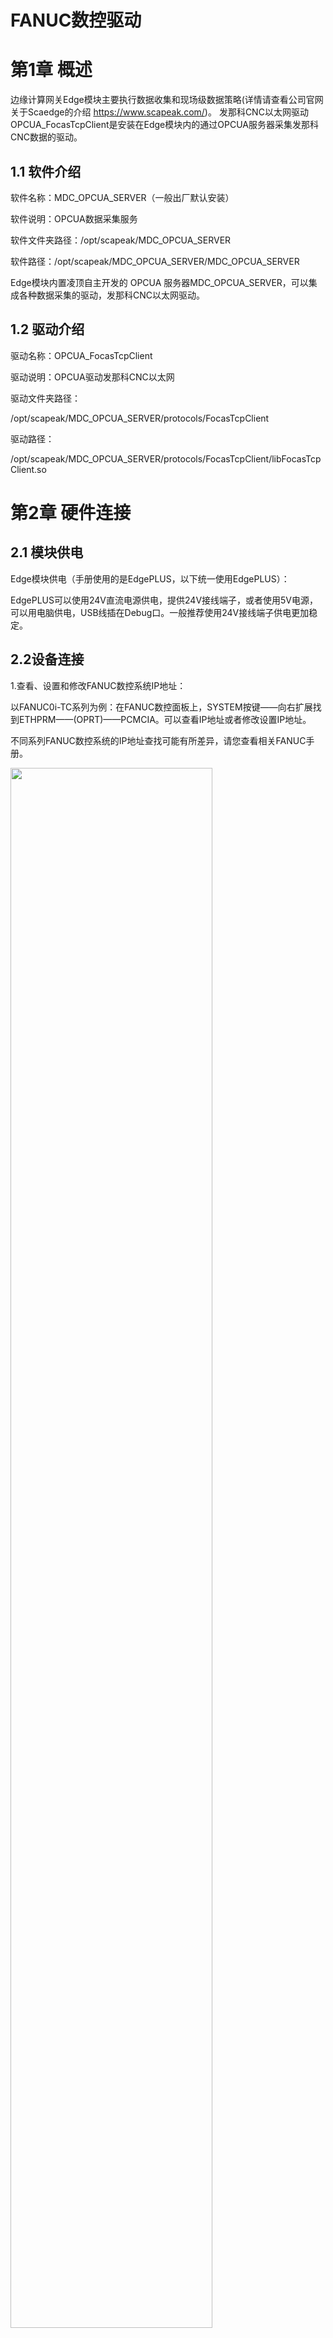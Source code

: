 FANUC数控驱动
==========
第1章 概述
==========

边缘计算网关Edge模块主要执行数据收集和现场级数据策略(详情请查看公司官网关于Scaedge的介绍 https://www.scapeak.com/)。
发那科CNC以太网驱动OPCUA\_FocasTcpClient是安装在Edge模块内的通过OPCUA服务器采集发那科CNC数据的驱动。

1.1 软件介绍
------------

软件名称：MDC\_OPCUA\_SERVER（一般出厂默认安装）

软件说明：OPCUA数据采集服务

软件文件夹路径：/opt/scapeak/MDC\_OPCUA\_SERVER

软件路径：/opt/scapeak/MDC\_OPCUA\_SERVER/MDC\_OPCUA\_SERVER

Edge模块内置凌顶自主开发的 OPCUA
服务器MDC\_OPCUA\_SERVER，可以集成各种数据采集的驱动，发那科CNC以太网驱动。

1.2 驱动介绍
------------

驱动名称：OPCUA\_FocasTcpClient

驱动说明：OPCUA驱动发那科CNC以太网

驱动文件夹路径：

/opt/scapeak/MDC\_OPCUA\_SERVER/protocols/FocasTcpClient

驱动路径：

/opt/scapeak/MDC\_OPCUA\_SERVER/protocols/FocasTcpClient/libFocasTcpClient.so

第2章 硬件连接
==============

2.1 模块供电
------------

Edge模块供电（手册使用的是EdgePLUS，以下统一使用EdgePLUS）：

EdgePLUS可以使用24V直流电源供电，提供24V接线端子，或者使用5V电源，可以用电脑供电，USB线插在Debug口。一般推荐使用24V接线端子供电更加稳定。

2.2设备连接
-----------

1.查看、设置和修改FANUC数控系统IP地址：

以FANUC0i-TC系列为例：在FANUC数控面板上，SYSTEM按键——向右扩展找到ETHPRM——(OPRT)——PCMCIA。可以查看IP地址或者修改设置IP地址。

不同系列FANUC数控系统的IP地址查找可能有所差异，请您查看相关FANUC手册。

<img src="https://help.blob.core.chinacloudapi.cn/helppic/fanuc/image4.jpeg" width="80%"/>



2.若FANUC数控系统有网口，使用以太网直接连接，如果没有网口则需要购买PCMCIA卡转成以太网：

一般用到FANUC数控系统、EdgePLUS、计算机和网线、PCMCIA卡。EdgePLUS有两个网口。例如：按照图示连接硬件。

<img src="https://help.blob.core.chinacloudapi.cn/helppic/fanuc/image5.png" width="80%"/>



其中，Edge有两个网口，分别为Eth0和Eth1，这两个网口的可由用户设置IP地址，但是不能设置为同一网段。如果如图所示连接，则FANUC数控需要和Eth1在同一网段；计算机需要和Eth0在同一网段。

例如：根据FANUC数控的IP地址和计算机IP地址修改Edge的网口配置，包括IP地址、默认网关和子网掩码。

> <img src="https://help.blob.core.chinacloudapi.cn/helppic/fanuc/image6.png" width="40%"/>

> 
> <img src="https://help.blob.core.chinacloudapi.cn/helppic/fanuc/image7.png" width="80%"/>

> 

3.使用交换机连接

如果您用交换机连接硬件，Edge只使用一个网口例如：Eth1,可以如下图所示进行连接。IP地址配置如下：

<img src="https://help.blob.core.chinacloudapi.cn/helppic/fanuc/image8.png" width="80%"/>



第3章 EdgePLUS配置
==================

3.1 EdgePLUS的IP地址配置
------------------------

1.打开EdgePlant配置软件，在计算机网口的IP地址下搜索Edge模块。

> <img src="https://help.blob.core.chinacloudapi.cn/helppic/fanuc/image9.png" width="60%"/>
}
>
> <img src="https://help.blob.core.chinacloudapi.cn/helppic/fanuc/image10.png" width="80%"/>

> 

2.修改IP地址

> 如果您需要修改IP地址，可以按照您的需求修改IP地址，可参考硬件连接。修改完成先点击下载按钮再点击重启按钮。重启完成的标志是SYS灯重新常亮。
>
> 注意：您还可以选择硬件断电重启，即给EdgePLUS断电重启。
>
> <img src="https://help.blob.core.chinacloudapi.cn/helppic/fanuc/image11.png" width="40%"/>

> 

3.2 EdgePLUS配置变量
--------------------

1.选择应用软件——数据采集，Project\_Default右击新建一个组别。

> <img src="https://help.blob.core.chinacloudapi.cn/helppic/fanuc/image12.png" width="80%"/>
}

2.组别名称：可以自定义修改。

组别启用：是，表示运行MDC\_OPCUA\_SERVER时，该组别变量有效。如果选择否，则表示该组别无效，所有变量均不读取。

如果配置文件中有组别不想使用，您可以右击该组别，选择删除，也可以组别启用选择否。

<img src="https://help.blob.core.chinacloudapi.cn/helppic/fanuc/image13.png" width="80%"/>



3.新建连接，右击该组别（FANUC），新建一个连接

> <img src="https://help.blob.core.chinacloudapi.cn/helppic/fanuc/image14.png" width="80%"/>

> 

4.选择连接驱动FANUC-CNC.TCP客户端。

> 按照如下配置驱动参数：
>
> 1)连接名称：可自定义修改；
>
> 2)连接启用：是（表示采集该连接配置的变量），否（表示不采集该连接的变量）；
>
> 3)驱动协议：发那科CNC以太网驱动；
>
> 4)驱动接口：Ethernet；
>
> 5)IP地址：发那科CNC的IP地址，可修改；
>
> 6)机床路径：8193；
>
> 7)通讯超时（毫秒）：设备连接超时，如果EdgePLUS与设备（FANUC数控）没有连接上，那么间隔多少毫秒重新尝试连接；
>
> 8)通讯间隔（毫秒）：所有变量读取一遍后的延时时间，设置为0就是最快速度读取。
>
> 9)勾选添加内部驱动就是添加设备（FANUC数控）是否在线和变量更新时间两个标签。
>
> <img src="https://help.blob.core.chinacloudapi.cn/helppic/fanuc/image15.png" width="80%"/>

> 
>
> <img src="https://help.blob.core.chinacloudapi.cn/helppic/fanuc/image16.png" width="80%"/>

> 

5.新建标签：右击该连接，新建一个标签。您要采集每个变量都用一个标签来表示。

> <img src="https://help.blob.core.chinacloudapi.cn/helppic/fanuc/image17.png" width="80%"/>

> 
>
> (1)根据要采集的变量的地址，分为主区域和子区域。
>
> (2)主区域包括：控制轴/主轴相关数据；程序相关数据；文件相关数据；刀具寿命管理数据；PMC可编程控制器数据区；系统相关数据。
>
> <img src="https://help.blob.core.chinacloudapi.cn/helppic/fanuc/image18.png" width="40%"/>

> 
>
> (3)每一个主区域包含相应子区域：
>
> 1)控制轴/主轴相关数据
>
> <img src="https://help.blob.core.chinacloudapi.cn/helppic/fanuc/image19.png" width="60%"/>

> 
>
> 2)程序相关数据
>
> <img src="https://help.blob.core.chinacloudapi.cn/helppic/fanuc/image20.png" width="60%"/>

> 
>
> 3)文件相关数据
>
> <img src="https://help.blob.core.chinacloudapi.cn/helppic/fanuc/image21.png" width="60%"/>

> 
>
> 4)刀具寿命管理数据
>
> <img src="https://help.blob.core.chinacloudapi.cn/helppic/fanuc/image22.png" width="60%"/>

> 
>
> 5)PMC可编程控制器数据区
>
> <img src="https://help.blob.core.chinacloudapi.cn/helppic/fanuc/image23.png" width="60%"/>

> 
>
> 6)系统相关数据
>
> <img src="https://help.blob.core.chinacloudapi.cn/helppic/fanuc/image24.png" width="60%"/>

> 
>
> (4)标签属性。
>
> 标签属性由每个区域决定，其中值可写和数据类型是每个标签都存在的属性。
>
> 1)值可写表示该变量能读能写，值可写属性可修改为是，其余变量区域默认为否，并且不可修改（灰色不可修改）。对于发那科CNC来说，目前只有PMC可编程控制器数据区和文件相关参数的轴相关参数可读可写。
>
> <img src="https://help.blob.core.chinacloudapi.cn/helppic/fanuc/image25.png" width="60%"/>

> 
> <img src="https://help.blob.core.chinacloudapi.cn/helppic/fanuc/image26.png" width="60%"/>

> 
>
> 2)数据类型：大部分数据区域的数据类型都是固定的，取决于该变量本身，不可修改（灰色不可修改）。只有少部分区域的数据可以选择变量类型。包括：文件相关数据的轴相关参数值；文件相关数据的轴相关设定值；PMC可编程控制器数据区；系统相关数据的轴相关诊断号（可选择8/16/32位整数或者32位浮点数）。
>
> <img src="https://help.blob.core.chinacloudapi.cn/helppic/fanuc/image27.png" width="60%"/>

> 
> <img src="https://help.blob.core.chinacloudapi.cn/helppic/fanuc/image28.png" width="60%"/>

> 
>
> <img src="https://help.blob.core.chinacloudapi.cn/helppic/fanuc/image29.png" width="60%"/>

> 
> <img src="https://help.blob.core.chinacloudapi.cn/helppic/fanuc/image30.png" width="60%"/>

> 
>
> 对于PMC可编程控制器数据区如果指定位号，请选择数据类型为位值。
>
> <img src="https://help.blob.core.chinacloudapi.cn/helppic/fanuc/image31.png" width="60%"/>

> 
>
> 3)其他属性：其他属性取决于区域自身，常见属性包括轴号，刀具号等。可根据所选择的区域配置。
>
> (5)第一个标签建立成功
>
> <img src="https://help.blob.core.chinacloudapi.cn/helppic/fanuc/image32.png" width="80%"/>

> 
>
> 具体变量配置还可以参照我公司提供的配置表。
>
> <img src="https://help.blob.core.chinacloudapi.cn/helppic/fanuc/image33.png" width="80%"/>

> 

6.测试过程中，为发那科CNC配置了如下变量。

> <img src="https://help.blob.core.chinacloudapi.cn/helppic/fanuc/image34.png" width="60%"/>

> 
> <img src="https://help.blob.core.chinacloudapi.cn/helppic/fanuc/image35.png" width="60%"/>

> 
>
> <img src="https://help.blob.core.chinacloudapi.cn/helppic/fanuc/image36.png" width="60%"/>

> 
> <img src="https://help.blob.core.chinacloudapi.cn/helppic/fanuc/image37.png" width="60%"/>

> 
>
> <img src="https://help.blob.core.chinacloudapi.cn/helppic/fanuc/image38.png" width="60%"/>

> 
> <img src="https://help.blob.core.chinacloudapi.cn/helppic/fanuc/image39.png" width="60%"/>

> 
>
> <img src="https://help.blob.core.chinacloudapi.cn/helppic/fanuc/image40.png" width="60%"/>

> 
> <img src="https://help.blob.core.chinacloudapi.cn/helppic/fanuc/image41.png" width="60%"/>

> 

3.3下载配置到EdgePLUS中
-----------------------

1.在项目——下载配置模块。

<img src="https://help.blob.core.chinacloudapi.cn/helppic/fanuc/image42.png" width="80%"/>



<img src="https://help.blob.core.chinacloudapi.cn/helppic/fanuc/image43.png" width="80%"/>



2.提示完成。

<img src="https://help.blob.core.chinacloudapi.cn/helppic/fanuc/image44.png" width="80%"/>



3.4 启动MDC\_OPCUA\_SERVER
--------------------------

1.系统设置——系统——系统信息——进程列表。

> 如果您看到有/opt/scapeak/MDC\_OPCUA\_SERVER/MDC\_OPCUA\_SERVER进程，您可以双击重启该进程。

修改配置变量之后也需要重启进程。

<img src="https://help.blob.core.chinacloudapi.cn/helppic/fanuc/image45.png" width="80%"/>



<img src="https://help.blob.core.chinacloudapi.cn/helppic/fanuc/image46.png" width="80%"/>



> 如果您在进程列表中没有看到MDC\_OPCUA\_SERVER的进程，您需要将MDC\_OPCUA\_SERVER加入开机启动中。
>
> 选中该软件右击——添加开机启动。
>
> <img src="https://help.blob.core.chinacloudapi.cn/helppic/fanuc/image47.png" width="80%"/>
}
>
> 配置完成，点击下载配置，就可以将MDC\_OPCUA\_SERVER设置为开机启动。
>
> <img src="https://help.blob.core.chinacloudapi.cn/helppic/fanuc/image48.png" width="80%"/>

> 
>
> 2.然后重启EdgePLUS，您可以选择断电重启，也可以通过EdgePlant软件选择模块重启，如果重启成功，EdgePLUS的指示灯POW和SYS常亮。
>
> <img src="https://help.blob.core.chinacloudapi.cn/helppic/fanuc/image49.png" width="40%"/>

> 
> <img src="https://help.blob.core.chinacloudapi.cn/helppic/fanuc/image50.jpeg" width="40%"/>

> 
>
> 3.重新搜索模块，您可以在系统设置——系统信息——进程列表看到MDC\_OPCUA\_SERVER的进程。
>
> <img src="https://help.blob.core.chinacloudapi.cn/helppic/fanuc/image51.png" width="80%"/>
}

3.5 OPCUA客户端展示
-------------------

1.读取：在应用软件——数据采集——客户端测试，软件会自动获取服务器地址。

> 1)点击连接，可以搜索到该FANUC数控，点击FANUC，可以看到配置的变量的数据。
>
> 2)点击订阅，数据会实时刷新。

<img src="https://help.blob.core.chinacloudapi.cn/helppic/fanuc/image52.png" width="80%"/>



<img src="https://help.blob.core.chinacloudapi.cn/helppic/fanuc/image53.png" width="80%"/>



2.写入：配置变量选择写值使能为是的变量可以写入。例如变量：C0无符号8位整数，值可写:是

> <img src="https://help.blob.core.chinacloudapi.cn/helppic/fanuc/image54.png" width="40%"/>

> 
>
> 1)您可以用客户端测试写入，或者您开发的OPCUA客户端软件进行写值。示例：将9值改为8。
>
> 2)修改方法：直接双击该标签值，写入新值
>
> <img src="https://help.blob.core.chinacloudapi.cn/helppic/fanuc/image55.png" width="80%"/>

> 
>
> <img src="https://help.blob.core.chinacloudapi.cn/helppic/fanuc/image56.png" width="80%"/>

> 

第4章 变量介绍
==============

4.1 变量区域说明
----------------

请查看我公司提供的FANUC数据整理表。有相关主区域、子区域和变量类型的介绍。

<img src="https://help.blob.core.chinacloudapi.cn/helppic/fanuc/image57.png" width="80%"/>



4.2 常见PMC变量说明
-------------------

<img src="https://help.blob.core.chinacloudapi.cn/helppic/fanuc/image58.png" width="80%"/>



4.3 常见参数说明
----------------

> 注意：不同类型FANUC数控的参数可能有所差别，有些参数可能部分机床类型没有，请查看具体型号FANUC数控的参数。

<img src="https://help.blob.core.chinacloudapi.cn/helppic/fanuc/image59.png" width="80%"/>
}

<img src="https://help.blob.core.chinacloudapi.cn/helppic/fanuc/image60.png" width="80%"/>



如您需要帮助请联系无锡凌顶科技有限公司，IIOT物联网部门。咨询电话：400-8544-418、0510-85915898。邮箱：<public@scapeak.com>。官网：<https://www.scapeak.com/>
